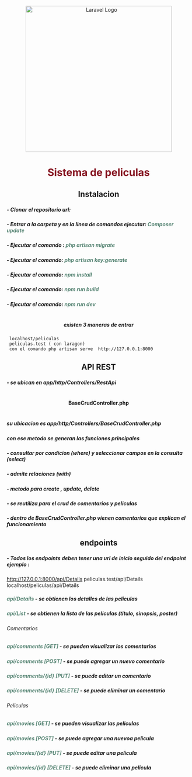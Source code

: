 <p align="center"><a href="https://laravel.com" target="_blank"><img src="https://raw.githubusercontent.com/laravel/art/master/logo-lockup/5%20SVG/2%20CMYK/1%20Full%20Color/laravel-logolockup-cmyk-red.svg" width="400" alt="Laravel Logo"></a></p>



# <p align="center" style="color:#861521"> Sistema de peliculas </p>

## <p align="center" > Instalacion

##### - Clonar el repositorio url: 
##### - Entrar a la carpeta y en la linea de comandos ejecutar: <span style="color:#578574"> Composer update </span>
##### - Ejecutar el comando : <span style="color:#578574"> php artisan migrate </span> 
##### - Ejecutar el comando:  <span style="color:#578574"> php artisan key:generate </span> 
##### - Ejecutar el comando:  <span style="color:#578574">npm install </span> 
##### - Ejecutar el comando:  <span style="color:#578574"> npm run build </span> 
##### - Ejecutar el comando:  <span style="color:#578574"> npm run dev </span> 


#
#####  <p align="center" > existen 3 maneras de entrar  </p>

     localhost/peliculas 
     peliculas.test ( con laragon)
     con el comando php artisan serve  http://127.0.0.1:8000


## <p align="center" > API REST

##### -  se ubican en app/http/Controllers/RestApi
#
####  <p align="center" > BaseCrudController.php
#

#####  su ubicacion es app/http/Controllers/BaseCrudController.php
##### con ese metodo se generan las funciones principales

##### - consultar por condicion (where) y seleccionar campos en la consulta (select)
##### - admite relaciones (with)
##### - metodo para create , update, delete 
##### - se reutiliza para el crud de comentarios y peliculas
##### - dentro de BaseCrudController.php vienen comentarios que explican el funcionamiento 





## <p align="center" > endpoints

##### - Todos los endpoints deben tener una url de inicio seguido del endpoint ejemplo :

http://127.0.0.1:8000/api/Details
peliculas.test/api/Details
localhost/peliculas/api/Details


 ##### <span style="color:#578574"> <strong style="color:#578574"> api/Details </strong> </span> - se obtienen los detalles de las peliculas 
 
 ##### <span style="color:#578574"> <strong style="color:#578574"> api/List </strong> </span> - se obtienen la lista de las peliculas  (titulo, sinopsis, poster)


  ###### Comentarios

  ##### <span style="color:#578574"> <strong style="color:#578574"> api/comments [GET] </strong> </span> - se pueden visualizar los comentarios

  ##### <span style="color:#578574"> <strong style="color:#578574"> api/comments [POST] </strong> </span> - se puede agregar un nuevo comentario

  ##### <span style="color:#578574"> <strong style="color:#578574"> api/comments/{id} [PUT] </strong> </span> - se puede editar un comentario
  
  ##### <span style="color:#578574"> <strong style="color:#578574"> api/comments/{id} [DELETE] </strong> </span> - se puede eliminar un comentario

###### Peliculas

  ##### <span style="color:#578574"> <strong style="color:#578574"> api/movies [GET] </strong> </span> - se pueden visualizar las peliculas

  ##### <span style="color:#578574"> <strong style="color:#578574"> api/movies [POST] </strong> </span> - se puede agregar una nuevoa pelicula

  ##### <span style="color:#578574"> <strong style="color:#578574"> api/movies/{id} [PUT] </strong> </span> - se puede editar una pelicula
  
  ##### <span style="color:#578574"> <strong style="color:#578574"> api/movies/{id} [DELETE] </strong> </span> - se puede eliminar una pelicula

